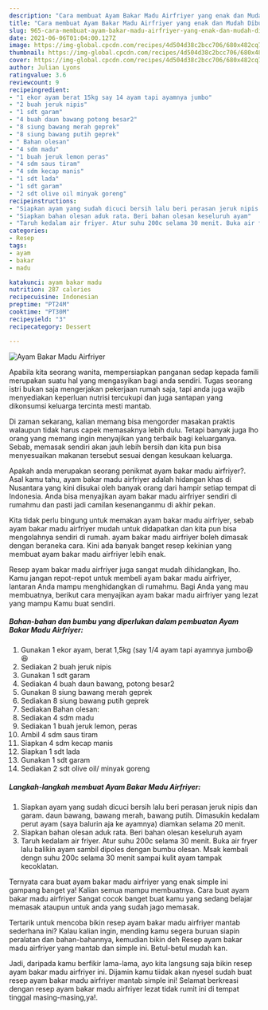 ```yaml
---
description: "Cara membuat Ayam Bakar Madu Airfriyer yang enak dan Mudah Dibuat"
title: "Cara membuat Ayam Bakar Madu Airfriyer yang enak dan Mudah Dibuat"
slug: 965-cara-membuat-ayam-bakar-madu-airfriyer-yang-enak-dan-mudah-dibuat
date: 2021-06-06T01:04:00.127Z
image: https://img-global.cpcdn.com/recipes/4d504d38c2bcc706/680x482cq70/ayam-bakar-madu-airfriyer-foto-resep-utama.jpg
thumbnail: https://img-global.cpcdn.com/recipes/4d504d38c2bcc706/680x482cq70/ayam-bakar-madu-airfriyer-foto-resep-utama.jpg
cover: https://img-global.cpcdn.com/recipes/4d504d38c2bcc706/680x482cq70/ayam-bakar-madu-airfriyer-foto-resep-utama.jpg
author: Julian Lyons
ratingvalue: 3.6
reviewcount: 9
recipeingredient:
- "1 ekor ayam berat 15kg say 14 ayam tapi ayamnya jumbo"
- "2 buah jeruk nipis"
- "1 sdt garam"
- "4 buah daun bawang potong besar2"
- "8 siung bawang merah geprek"
- "8 siung bawang putih geprek"
- " Bahan olesan"
- "4 sdm madu"
- "1 buah jeruk lemon peras"
- "4 sdm saus tiram"
- "4 sdm kecap manis"
- "1 sdt lada"
- "1 sdt garam"
- "2 sdt olive oil minyak goreng"
recipeinstructions:
- "Siapkan ayam yang sudah dicuci bersih lalu beri perasan jeruk nipis dan garam. daun bawang, bawang merah, bawang putih. Dimasukin kedalam perut ayam (saya balurin aja ke ayamnya) diamkan selama 20 menit."
- "Siapkan bahan olesan aduk rata. Beri bahan olesan keseluruh ayam"
- "Taruh kedalam air friyer. Atur suhu 200c selama 30 menit. Buka air fryer lalu balikin ayam sambil dipoles dengan bumbu olesan. Msak kembali dengn suhu 200c selama 30 menit sampai kulit ayam tampak kecoklatan."
categories:
- Resep
tags:
- ayam
- bakar
- madu

katakunci: ayam bakar madu 
nutrition: 287 calories
recipecuisine: Indonesian
preptime: "PT24M"
cooktime: "PT30M"
recipeyield: "3"
recipecategory: Dessert

---
```



![Ayam Bakar Madu Airfriyer](https://img-global.cpcdn.com/recipes/4d504d38c2bcc706/680x482cq70/ayam-bakar-madu-airfriyer-foto-resep-utama.jpg)

Apabila kita seorang wanita, mempersiapkan panganan sedap kepada famili merupakan suatu hal yang mengasyikan bagi anda sendiri. Tugas seorang istri bukan saja mengerjakan pekerjaan rumah saja, tapi anda juga wajib menyediakan keperluan nutrisi tercukupi dan juga santapan yang dikonsumsi keluarga tercinta mesti mantab.

Di zaman  sekarang, kalian memang bisa mengorder masakan praktis walaupun tidak harus capek memasaknya lebih dulu. Tetapi banyak juga lho orang yang memang ingin menyajikan yang terbaik bagi keluarganya. Sebab, memasak sendiri akan jauh lebih bersih dan kita pun bisa menyesuaikan makanan tersebut sesuai dengan kesukaan keluarga. 



Apakah anda merupakan seorang penikmat ayam bakar madu airfriyer?. Asal kamu tahu, ayam bakar madu airfriyer adalah hidangan khas di Nusantara yang kini disukai oleh banyak orang dari hampir setiap tempat di Indonesia. Anda bisa menyajikan ayam bakar madu airfriyer sendiri di rumahmu dan pasti jadi camilan kesenanganmu di akhir pekan.

Kita tidak perlu bingung untuk memakan ayam bakar madu airfriyer, sebab ayam bakar madu airfriyer mudah untuk didapatkan dan kita pun bisa mengolahnya sendiri di rumah. ayam bakar madu airfriyer boleh dimasak dengan beraneka cara. Kini ada banyak banget resep kekinian yang membuat ayam bakar madu airfriyer lebih enak.

Resep ayam bakar madu airfriyer juga sangat mudah dihidangkan, lho. Kamu jangan repot-repot untuk membeli ayam bakar madu airfriyer, lantaran Anda mampu menghidangkan di rumahmu. Bagi Anda yang mau membuatnya, berikut cara menyajikan ayam bakar madu airfriyer yang lezat yang mampu Kamu buat sendiri.

<!--inarticleads1-->

##### Bahan-bahan dan bumbu yang diperlukan dalam pembuatan Ayam Bakar Madu Airfriyer:

1. Gunakan 1 ekor ayam, berat 1,5kg (say 1/4 ayam tapi ayamnya jumbo😆😆
1. Sediakan 2 buah jeruk nipis
1. Gunakan 1 sdt garam
1. Sediakan 4 buah daun bawang, potong besar2
1. Gunakan 8 siung bawang merah geprek
1. Sediakan 8 siung bawang putih geprek
1. Sediakan  Bahan olesan:
1. Sediakan 4 sdm madu
1. Sediakan 1 buah jeruk lemon, peras
1. Ambil 4 sdm saus tiram
1. Siapkan 4 sdm kecap manis
1. Siapkan 1 sdt lada
1. Gunakan 1 sdt garam
1. Sediakan 2 sdt olive oil/ minyak goreng




<!--inarticleads2-->

##### Langkah-langkah membuat Ayam Bakar Madu Airfriyer:

1. Siapkan ayam yang sudah dicuci bersih lalu beri perasan jeruk nipis dan garam. daun bawang, bawang merah, bawang putih. Dimasukin kedalam perut ayam (saya balurin aja ke ayamnya) diamkan selama 20 menit.
1. Siapkan bahan olesan aduk rata. Beri bahan olesan keseluruh ayam
1. Taruh kedalam air friyer. Atur suhu 200c selama 30 menit. Buka air fryer lalu balikin ayam sambil dipoles dengan bumbu olesan. Msak kembali dengn suhu 200c selama 30 menit sampai kulit ayam tampak kecoklatan.




Ternyata cara buat ayam bakar madu airfriyer yang enak simple ini gampang banget ya! Kalian semua mampu membuatnya. Cara buat ayam bakar madu airfriyer Sangat cocok banget buat kamu yang sedang belajar memasak ataupun untuk anda yang sudah jago memasak.

Tertarik untuk mencoba bikin resep ayam bakar madu airfriyer mantab sederhana ini? Kalau kalian ingin, mending kamu segera buruan siapin peralatan dan bahan-bahannya, kemudian bikin deh Resep ayam bakar madu airfriyer yang mantab dan simple ini. Betul-betul mudah kan. 

Jadi, daripada kamu berfikir lama-lama, ayo kita langsung saja bikin resep ayam bakar madu airfriyer ini. Dijamin kamu tiidak akan nyesel sudah buat resep ayam bakar madu airfriyer mantab simple ini! Selamat berkreasi dengan resep ayam bakar madu airfriyer lezat tidak rumit ini di tempat tinggal masing-masing,ya!.

